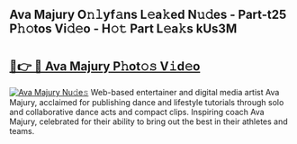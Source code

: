 ## Ava Majury O𝚗𝚕yf𝚊ns L𝚎a𝚔ed N𝚞𝚍es - Part-t25 P𝚑𝚘tos Vi𝚍𝚎o - H𝚘𝚝 Part L𝚎a𝚔s kUs3M

# <h2><a href="http://kfbta1.oniu.top/?m=Ava+Majury">🔗👉 🔴 Ava Majury P𝚑ot𝚘𝚜 V𝚒d𝚎o</a></h2>

[![Ava Majury Nu𝚍e𝚜](https://i.imgur.com/0qMVB7G.gif)](http://kfbta1.oniu.top/?m=Ava+Majury)
Web-based entertainer and digital media artist Ava Majury, acclaimed for publishing dance and lifestyle tutorials through solo and collaborative dance acts and compact clips. Inspiring coach Ava Majury, celebrated for their ability to bring out the best in their athletes and teams.  
